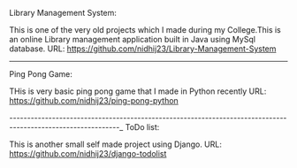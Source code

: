 Library Management System:

This is one of the very old projects which I made during my College.This is an online Library management application built in Java using MySql database.
URL: https://github.com/nidhij23/Library-Management-System

--------------------------------------------------------------------------------------------------------------
Ping Pong Game:

THis is very basic ping pong game that I made in Python recently
URL: https://github.com/nidhij23/ping-pong-python

-------------------------------------------------------------------------------------------------------------_
ToDo list:

This is another small self made project using Django.
URL: https://github.com/nidhij23/django-todolist